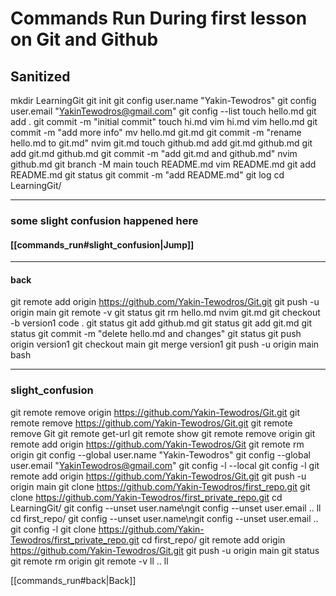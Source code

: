 # Commands Run During first lesson on Git and Github

## Sanitized

mkdir LearningGit
git init
git config user.name "Yakin-Tewodros"
git config user.email "YakinTewodros@gmail.com"
git config --list
touch hello.md
git add .
git commit -m "initial commit"
touch hi.md
vim hi.md
vim hello.md
git commit -m "add more info"
mv hello.md git.md
git commit -m "rename hello.md to git.md"
nvim git.md
touch github.md
add git.md github.md
git add git.md github.md
git commit -m "add git.md and github.md"
nvim github.md
git branch -M main
touch README.md
vim README.md
git add README.md
git status
git commit -m "add README.md"
git log
cd LearningGit/

---

### some slight confusion happened here

#### [[commands_run#slight_confusion|Jump]]

---

#### back

git remote add origin https://github.com/Yakin-Tewodros/Git.git
git push -u origin main
git remote -v
git status
git rm hello.md
nvim git.md
git checkout -b version1
code .
git status
git add github.md
git status
git add git.md
git status
git commit -m "delete hello.md and changes"
git status
git push origin version1
git checkout main
git merge version1
git push -u origin main
bash

---

### slight_confusion

git remote remove origin https://github.com/Yakin-Tewodros/Git.git
git remote remove https://github.com/Yakin-Tewodros/Git.git
git remote remove Git
git remote get-url
git remote show
git remote remove origin
git remote add origin https://github.com/Yakin-Tewodros/Git
git remote rm origin
git config --global user.name "Yakin-Tewodros"
git config --global user.email "YakinTewodros@gmail.com"
git config -l --local
git config -l
git remote add origin https://github.com/Yakin-Tewodros/Git.git
git push -u origin main
git clone https://github.com/Yakin-Tewodros/first_repo.git
git clone https://github.com/Yakin-Tewodros/first_private_repo.git
cd LearningGit/
git config --unset user.name\ngit config --unset user.email
..
ll
cd first_repo/
git config --unset user.name\ngit config --unset user.email
..
git config -l
git clone https://github.com/Yakin-Tewodros/first_private_repo.git
cd first_repo/
git remote add origin https://github.com/Yakin-Tewodros/Git.git
git push -u origin main
git status
git remote rm origin
git remote -v
ll
..
ll

[[commands_run#back|Back]]
